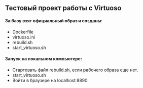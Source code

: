## Тестовый проект работы с Virtuoso

#### За базу взят официальный образ и созданы:

* Dockerfile
* virtuoso.ini
* rebuild.sh
* start_virtuoso.sh

#### Запуск на локальном компьютере:

* Стартовать файл rebuild.sh, если рабочего образа еще нет.
* start_virtuoso.sh
* Войти в браузере на localhost:8890 
